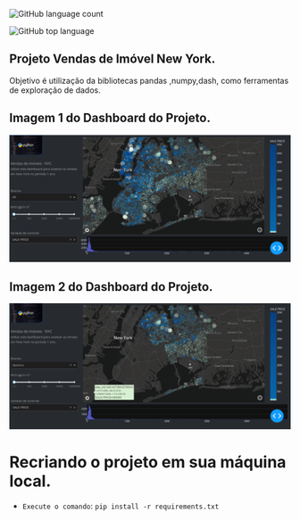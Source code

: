 ![GitHub language count](https://img.shields.io/github/languages/count/jeffersonASilva/PIB_percapita_mundial)

![GitHub top language](https://img.shields.io/github/languages/top/jeffersonASIlva/PIB_percapita_mundial)

## Projeto Vendas de Imóvel New York.

Objetivo é utilização da bibliotecas pandas ,numpy,dash, como ferramentas de exploração de dados.

## Imagem 1 do Dashboard do Projeto.

<img src="https://github.com/jeffersonAsilva/vendas_new_york/blob/main/img1_final.png">

## Imagem 2 do Dashboard do Projeto.

<img src="https://github.com/jeffersonAsilva/vendas_new_york/blob/main/img2_final.png">

# Recriando o projeto em sua máquina local.

- `Execute o comando`: `pip install -r requirements.txt `
